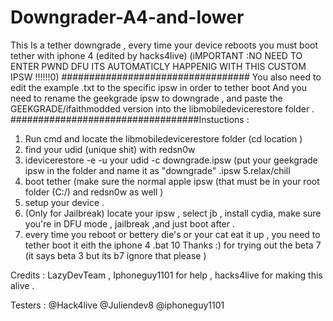 # Downgrader-A4-and-lower
This Is a tether downgrade , every time your device reboots you must boot tether with iphone 4 (edited by hacks4live) 
(iMPORTANT :NO NEED TO ENTER PWND DFU ITS AUTOMATICLY HAPPENIG WITH THIS CUSTOM IPSW !!!!!!0)
##################################
You also need to edit the example .txt to the specific ipsw in order to tether boot
And you need to rename the geekgrade ipsw to downgrade , and paste the GEEKGRADE/ifaithmodded version into  the libmobiledevicerestore folder .  
##################################Instuctions : 
1. Run cmd and locate the libmobiledevicerestore folder 
(cd location )
2. find your udid (unique shit) with redsn0w
4. idevicerestore -e -u your udid -c downgrade.ipsw (put your geekgrade ipsw in the folder and name it as "downgrade" .ipsw
5.relax/chill 
6. boot tether (make sure the normal apple  ipsw (that must be in your root folder (C:/) and redsn0w as well )
7. setup your device .
8. (Only for Jailbreak) locate your ipsw , select jb , install cydia, make sure you're in DFU mode , jailbreak ,and just boot after .
9. every time you reboot or bettery die's or your cat eat it up , you need to tether boot it eith the iphone 4 .bat 
10 Thanks :) for trying out the beta 7 (it says beta 3 but its b7 ignore that please )

Credits : LazyDevTeam , Iphoneguy1101 for help , hacks4live for making this alive .

Testers : @Hack4live @Juliendev8 @iphoneguy1101
